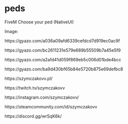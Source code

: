 # peds
 FiveM Choose your ped (NativeUI)

Image:
<p></p>
https://gyazo.com/a036a09afd6339cefdcd7d919ec0ac9f
<p></p>
https://gyazo.com/bc2611231e579e689b55509b7a45e5f9
<p></p>
https://gyazo.com/a2afd41d059f869eb5c006d01bde4bcc
<p></p>
https://gyazo.com/ba9d430bf65b84e5720b875e69defbc8

<p></p>
https://szymczakovv.pl/
<p></p>
https://twitch.tv/szymczakovv
<p></p>
https://instagram.com/szymczakovv/
<p></p>
https://steamcommunity.com/id/szymczakovv
<p></p>
https://discord.gg/wrSqK6k/
